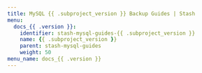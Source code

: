 ```yaml
---
title: MySQL {{ .subproject_version }} Backup Guides | Stash
menu:
  docs_{{ .version }}:
    identifier: stash-mysql-guides-{{ .subproject_version }}
    name: {{ .subproject_version }}
    parent: stash-mysql-guides
    weight: 50
menu_name: docs_{{ .version }}
---
```

